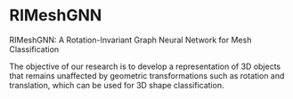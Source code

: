 # RIMeshGNN 
RIMeshGNN: A Rotation-Invariant Graph Neural Network for Mesh Classification

The objective of our research is to develop a representation of 3D objects that remains unaffected by geometric transformations such as rotation and translation, which can be used for 3D shape classification. 

